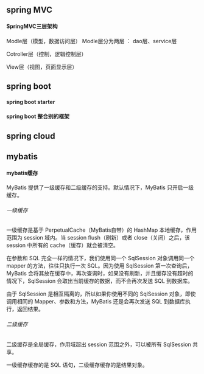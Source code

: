 ## spring MVC

#### SpringMVC三层架构

 Modle层（模型，数据访问层） Modle层分为两层 ： dao层、service层 

Cotroller层（控制，逻辑控制层）

View层（视图，页面显示层） 







## spring boot

#### spring boot starter

#### spring boot 整合别的框架







## spring cloud





## mybatis

#### mybatis缓存

 MyBatis 提供了一级缓存和二级缓存的支持。默认情况下，MyBatis 只开启一级缓存。 

###### 一级缓存

 一级缓存是基于 PerpetualCache（MyBatis自带）的 HashMap 本地缓存，作用范围为 session 域内。当 session flush（刷新）或者 close（关闭）之后，该 session 中所有的 cache（缓存）就会被清空。

在参数和 SQL 完全一样的情况下，我们使用同一个 SqlSession 对象调用同一个 mapper 的方法，往往只执行一次 SQL。因为使用 SqlSession 第一次查询后，MyBatis 会将其放在缓存中，再次查询时，如果没有刷新，并且缓存没有超时的情况下，SqlSession 会取出当前缓存的数据，而不会再次发送 SQL 到数据库。

由于 SqlSession 是相互隔离的，所以如果你使用不同的 SqlSession 对象，即使调用相同的 Mapper、参数和方法，MyBatis 还是会再次发送 SQL 到数据库执行，返回结果。 

###### 二级缓存

 二级缓存是全局缓存，作用域超出 session 范围之外，可以被所有 SqlSession 共享。

一级缓存缓存的是 SQL 语句，二级缓存缓存的是结果对象。 